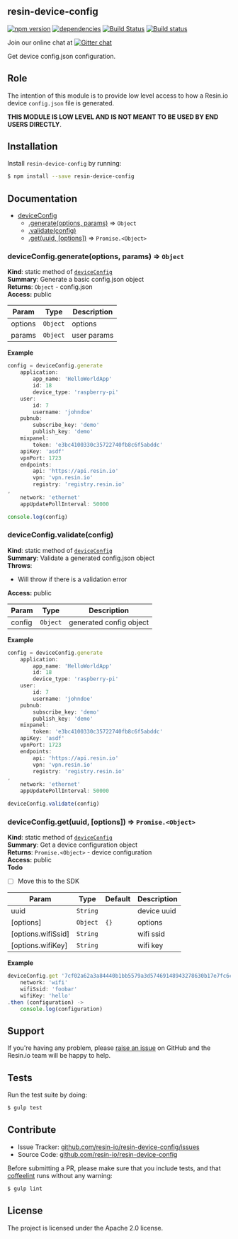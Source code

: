resin-device-config
-------------------

[![npm version](https://badge.fury.io/js/resin-device-config.svg)](http://badge.fury.io/js/resin-device-config)
[![dependencies](https://david-dm.org/resin-io/resin-device-config.png)](https://david-dm.org/resin-io/resin-device-config.png)
[![Build Status](https://travis-ci.org/resin-io/resin-device-config.svg?branch=master)](https://travis-ci.org/resin-io/resin-device-config)
[![Build status](https://ci.appveyor.com/api/projects/status/im9y5jv9ml0fs8jo?svg=true)](https://ci.appveyor.com/project/jviotti/resin-device-config)

Join our online chat at [![Gitter chat](https://badges.gitter.im/resin-io/chat.png)](https://gitter.im/resin-io/chat)

Get device config.json configuration.

Role
----

The intention of this module is to provide low level access to how a Resin.io device `config.json` file is generated.

**THIS MODULE IS LOW LEVEL AND IS NOT MEANT TO BE USED BY END USERS DIRECTLY**.

Installation
------------

Install `resin-device-config` by running:

```sh
$ npm install --save resin-device-config
```

Documentation
-------------


* [deviceConfig](#module_deviceConfig)
  * [.generate(options, params)](#module_deviceConfig.generate) ⇒ <code>Object</code>
  * [.validate(config)](#module_deviceConfig.validate)
  * [.get(uuid, [options])](#module_deviceConfig.get) ⇒ <code>Promise.&lt;Object&gt;</code>

<a name="module_deviceConfig.generate"></a>
### deviceConfig.generate(options, params) ⇒ <code>Object</code>
**Kind**: static method of <code>[deviceConfig](#module_deviceConfig)</code>  
**Summary**: Generate a basic config.json object  
**Returns**: <code>Object</code> - config.json  
**Access:** public  

| Param | Type | Description |
| --- | --- | --- |
| options | <code>Object</code> | options |
| params | <code>Object</code> | user params |

**Example**  
```js
config = deviceConfig.generate
	application:
		app_name: 'HelloWorldApp'
		id: 18
		device_type: 'raspberry-pi'
	user:
		id: 7
		username: 'johndoe'
	pubnub:
		subscribe_key: 'demo'
		publish_key: 'demo'
	mixpanel:
		token: 'e3bc4100330c35722740fb8c6f5abddc'
	apiKey: 'asdf'
	vpnPort: 1723
	endpoints:
		api: 'https://api.resin.io'
		vpn: 'vpn.resin.io'
		registry: 'registry.resin.io'
,
	network: 'ethernet'
	appUpdatePollInterval: 50000

console.log(config)
```
<a name="module_deviceConfig.validate"></a>
### deviceConfig.validate(config)
**Kind**: static method of <code>[deviceConfig](#module_deviceConfig)</code>  
**Summary**: Validate a generated config.json object  
**Throws**:

- Will throw if there is a validation error

**Access:** public  

| Param | Type | Description |
| --- | --- | --- |
| config | <code>Object</code> | generated config object |

**Example**  
```js
config = deviceConfig.generate
	application:
		app_name: 'HelloWorldApp'
		id: 18
		device_type: 'raspberry-pi'
	user:
		id: 7
		username: 'johndoe'
	pubnub:
		subscribe_key: 'demo'
		publish_key: 'demo'
	mixpanel:
		token: 'e3bc4100330c35722740fb8c6f5abddc'
	apiKey: 'asdf'
	vpnPort: 1723
	endpoints:
		api: 'https://api.resin.io'
		vpn: 'vpn.resin.io'
		registry: 'registry.resin.io'
,
	network: 'ethernet'
	appUpdatePollInterval: 50000

deviceConfig.validate(config)
```
<a name="module_deviceConfig.get"></a>
### deviceConfig.get(uuid, [options]) ⇒ <code>Promise.&lt;Object&gt;</code>
**Kind**: static method of <code>[deviceConfig](#module_deviceConfig)</code>  
**Summary**: Get a device configuration object  
**Returns**: <code>Promise.&lt;Object&gt;</code> - device configuration  
**Access:** public  
**Todo**

- [ ] Move this to the SDK


| Param | Type | Default | Description |
| --- | --- | --- | --- |
| uuid | <code>String</code> |  | device uuid |
| [options] | <code>Object</code> | <code>{}</code> | options |
| [options.wifiSsid] | <code>String</code> |  | wifi ssid |
| [options.wifiKey] | <code>String</code> |  | wifi key |

**Example**  
```js
deviceConfig.get '7cf02a62a3a84440b1bb5579a3d57469148943278630b17e7fc6c4f7b465c9',
	network: 'wifi'
	wifiSsid: 'foobar'
	wifiKey: 'hello'
.then (configuration) ->
	console.log(configuration)
```

Support
-------

If you're having any problem, please [raise an issue](https://github.com/resin-io/resin-device-config/issues/new) on GitHub and the Resin.io team will be happy to help.

Tests
-----

Run the test suite by doing:

```sh
$ gulp test
```

Contribute
----------

- Issue Tracker: [github.com/resin-io/resin-device-config/issues](https://github.com/resin-io/resin-device-config/issues)
- Source Code: [github.com/resin-io/resin-device-config](https://github.com/resin-io/resin-device-config)

Before submitting a PR, please make sure that you include tests, and that [coffeelint](http://www.coffeelint.org/) runs without any warning:

```sh
$ gulp lint
```

License
-------

The project is licensed under the Apache 2.0 license.
